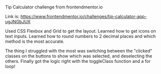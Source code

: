 Tip Calculator challenge from frontendmentor.io

Link is: https://www.frontendmentor.io/challenges/tip-calculator-app-ugJNGbJUX

Used CSS Flexbox and Grid to get the layout.
Learned how to get icons on text inputs. 
Learned how to round numbers to 2 decimal places and which method is the most accurate.

The thing I struggled with the most was switching between the "clicked" classes on the buttons to show which was selected, and deselecting the others.
Finally got the logic right with the toggleClass function and a for loop!
